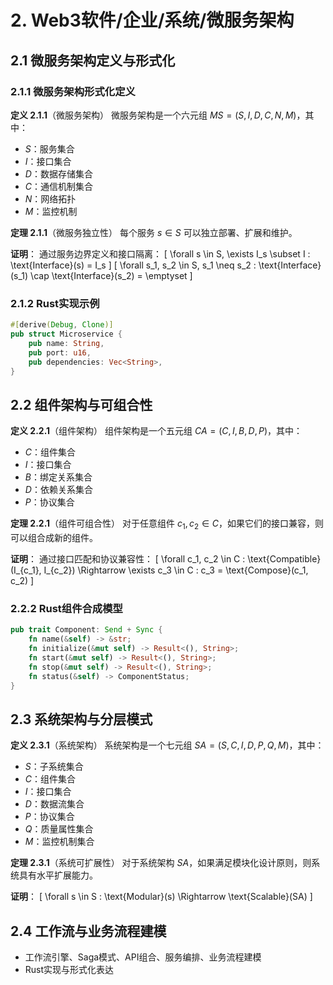 # 2. Web3软件/企业/系统/微服务架构

## 2.1 微服务架构定义与形式化

### 2.1.1 微服务架构形式化定义

**定义 2.1.1**（微服务架构）
微服务架构是一个六元组 $MS = (S, I, D, C, N, M)$，其中：

- $S$：服务集合
- $I$：接口集合
- $D$：数据存储集合
- $C$：通信机制集合
- $N$：网络拓扑
- $M$：监控机制

**定理 2.1.1**（微服务独立性）
每个服务 $s \in S$ 可以独立部署、扩展和维护。

**证明**：
通过服务边界定义和接口隔离：
\[
\forall s \in S, \exists I_s \subset I : \text{Interface}(s) = I_s
\]
\[
\forall s_1, s_2 \in S, s_1 \neq s_2 : \text{Interface}(s_1) \cap \text{Interface}(s_2) = \emptyset
\]

### 2.1.2 Rust实现示例

```rust
#[derive(Debug, Clone)]
pub struct Microservice {
    pub name: String,
    pub port: u16,
    pub dependencies: Vec<String>,
}
```

## 2.2 组件架构与可组合性

**定义 2.2.1**（组件架构）
组件架构是一个五元组 $CA = (C, I, B, D, P)$，其中：

- $C$：组件集合
- $I$：接口集合
- $B$：绑定关系集合
- $D$：依赖关系集合
- $P$：协议集合

**定理 2.2.1**（组件可组合性）
对于任意组件 $c_1, c_2 \in C$，如果它们的接口兼容，则可以组合成新的组件。

**证明**：
通过接口匹配和协议兼容性：
\[
\forall c_1, c_2 \in C : \text{Compatible}(I_{c_1}, I_{c_2}) \Rightarrow \exists c_3 \in C : c_3 = \text{Compose}(c_1, c_2)
\]

### 2.2.2 Rust组件合成模型

```rust
pub trait Component: Send + Sync {
    fn name(&self) -> &str;
    fn initialize(&mut self) -> Result<(), String>;
    fn start(&mut self) -> Result<(), String>;
    fn stop(&mut self) -> Result<(), String>;
    fn status(&self) -> ComponentStatus;
}
```

## 2.3 系统架构与分层模式

**定义 2.3.1**（系统架构）
系统架构是一个七元组 $SA = (S, C, I, D, P, Q, M)$，其中：

- $S$：子系统集合
- $C$：组件集合
- $I$：接口集合
- $D$：数据流集合
- $P$：协议集合
- $Q$：质量属性集合
- $M$：监控机制集合

**定理 2.3.1**（系统可扩展性）
对于系统架构 $SA$，如果满足模块化设计原则，则系统具有水平扩展能力。

**证明**：
\[
\forall s \in S : \text{Modular}(s) \Rightarrow \text{Scalable}(SA)
\]

## 2.4 工作流与业务流程建模

- 工作流引擎、Saga模式、API组合、服务编排、业务流程建模
- Rust实现与形式化表达
